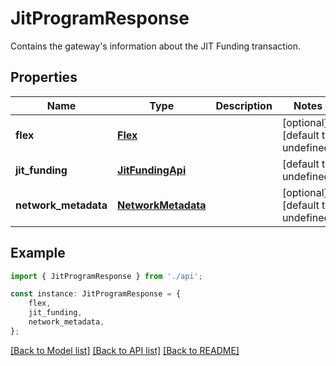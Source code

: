 # JitProgramResponse

Contains the gateway\'s information about the JIT Funding transaction.

## Properties

Name | Type | Description | Notes
------------ | ------------- | ------------- | -------------
**flex** | [**Flex**](Flex.md) |  | [optional] [default to undefined]
**jit_funding** | [**JitFundingApi**](JitFundingApi.md) |  | [default to undefined]
**network_metadata** | [**NetworkMetadata**](NetworkMetadata.md) |  | [optional] [default to undefined]

## Example

```typescript
import { JitProgramResponse } from './api';

const instance: JitProgramResponse = {
    flex,
    jit_funding,
    network_metadata,
};
```

[[Back to Model list]](../README.md#documentation-for-models) [[Back to API list]](../README.md#documentation-for-api-endpoints) [[Back to README]](../README.md)
